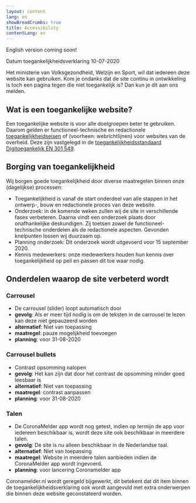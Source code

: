 ```yaml
---
layout: content
lang: en
showBreadCrumbs: true
title: Accessibility
contentLang: en
---
```


English version coming soon!

Datum toegankelijkheidsverklaring 10-07-2020

Het ministerie van Volksgezondheid, Welzijn en Sport, wil dat iedereen deze website kan gebruiken. Kom je ondanks dat de site continu in ontwikkeling is toch een pagina tegen die niet toegankelijk is? Dan kun je dit aan ons melden.

## Wat is een toegankelijke website?

Een toegankelijke website is voor alle doelgroepen beter te gebruiken. Daarom gelden er functioneel-technische en redactionele [toegankelijkheidseisen](https://www.digitoegankelijk.nl/) of (voorheen: webrichtlijnen) voor websites van de overheid. Deze zijn vastgelegd in de [toegankelijkheidsstandaard Digitoegankelijk EN 301 549](https://www.forumstandaardisatie.nl/open-standaarden/digitoegankelijk-en-301-549-met-wcag-21).

## Borging van toegankelijkheid

Wij borgen goede toegankelijkheid door diverse maatregelen binnen onze (dagelijkse) processen:

-	Toegankelijkheid is vanaf de start onderdeel van alle stappen in het ontwerp-, bouw en redactionele proces van deze website.
-	Onderzoek: in de komende weken zullen wij de site in verschillende fases verbeteren. Daarna vindt een onderzoek plaats door onafhankelijke deskundigen. Zij toetsen zowel de functioneel-technische onderdelen als de redactionele aspecten. Gevonden knelpunten lossen wij duurzaam op.
-	Planning onderzoek: Dit onderzoek wordt uitgevoerd voor 15 september 2020.
-	Kennis medewerkers: onze medewerkers houden hun kennis over toegankelijkheid op peil en passen dit toe waar nodig.

## Onderdelen waarop de site verbeterd wordt

### Carrousel 
-	De carrousel (slider) loopt automatisch door
-	**gevolg**: Als er meer tijd nodig is om de teksten in de carrousel te lezen kan deze niet gepauzeerd worden 
-	**alternatief**: Niet van toepassing
-	**maatregel**: pauze mogelijkheid toevoegen
-	**planning**: voor 31-08-2020

### Carrousel bullets
-	Contrast opsomming nalopen
-	**gevolg**: Het kan zijn dat door het contrast de opsomming minder goed leesbaar is 
-	**alternatief**: Niet van toepassing
-	**maatregel**: contrast aanpassen
-	**planning**: voor 31-08-2020

### Talen
-	De CoronaMelder app wordt nog getest, indien op termijn de app voor iedereen beschikbaar is, wordt deze site ook beschikbaar in meerdere talen.
-	**gevolg**: De site is nu alleen beschikbaar in de Nederlandse taal. 
-	**alternatief**: Niet van toepassing
-	**maatregel**: Website in meerdere talen aanbieden indien de CoronaMelder app wordt ingevoerd.    
-	**planning**: voor lancering Coronamelder app

Coronamelder.nl wordt geregeld bijgewerkt, dit betekent dat dit item binnen de toegankelijkheidsverklaring ook wordt aangevuld met extra onderwerpen die binnen deze website geconstateerd worden.


